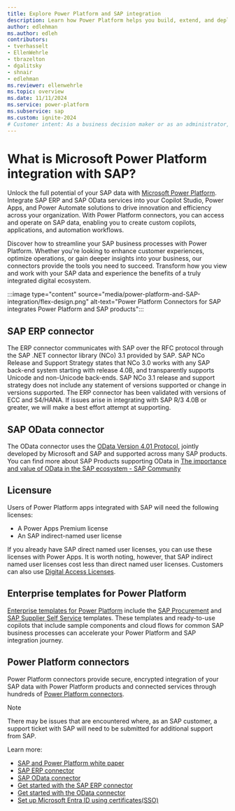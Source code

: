 ```yaml
---
title: Explore Power Platform and SAP integration
description: Learn how Power Platform helps you build, extend, and deploy solutions that interact with SAP to improve daily workflows.
author: edlehman
ms.author: edleh
contributors: 
- tverhasselt
- EllenWehrle
- tbrazelton
- dgalitsky
- shnair
- edlehman
ms.reviewer: ellenwehrle
ms.topic: overview
ms.date: 11/11/2024
ms.service: power-platform
ms.subservice: sap
ms.custom: ignite-2024
# Customer intent: As a business decision maker or as an administrator, I want to learn about Power Platform integration with SAP so I can discover how to integrate and streamline my organization's SAP data and workflows with other system data in Power Platform to give my organization's users a better work experience that leads to saved time, fewer mistakes, and improved data quality and insights.
---
```


# What is Microsoft Power Platform integration with SAP?

Unlock the full potential of your SAP data with [Microsoft Power Platform](/power-platform/). Integrate SAP ERP and SAP OData services into your Copilot Studio, Power Apps, and Power Automate solutions to drive innovation and efficiency across your organization. With Power Platform connectors, you can access and operate on SAP data, enabling you to create custom copilots, applications, and automation workflows.

Discover how to streamline your SAP business processes with Power Platform. Whether you're looking to enhance customer experiences, optimize operations, or gain deeper insights into your business, our connectors provide the tools you need to succeed. Transform how you view and work with your SAP data and experience the benefits of a truly integrated digital ecosystem.

:::image type="content" source="media/power-platform-and-SAP-integration/flex-design.png" alt-text="Power Platform Connectors for SAP integrates Power Platform and SAP products":::

## SAP ERP connector

The ERP connector communicates with SAP over the RFC protocol through the SAP .NET connector library (NCo) 3.1 provided by SAP. SAP NCo Release and Support Strategy states that NCo 3.0 works with any SAP back-end system starting with release 4.0B, and transparently supports Unicode and non-Unicode back-ends. SAP NCo 3.1 release and support strategy does not include any statement of versions supported or change in versions supported. The ERP connector has been validated with versions of ECC and S4/HANA. If issues arise in integrating with SAP R/3 4.0B or greater, we will make a best effort attempt at supporting.

## SAP OData connector

The OData connector uses the [OData Version 4.01 Protocol](https://docs.oasis-open.org/odata/odata/v4.01/odata-v4.01-part1-protocol.html), jointly developed by Microsoft and SAP and supported across many SAP products. You can find more about SAP Products supporting OData in [The importance and value of OData in the SAP ecosystem - SAP Community](https://community.sap.com/t5/technology-blogs-by-sap/the-importance-and-value-of-odata-in-the-sap-ecosystem/ba-p/13492946)

## Licensure

Users of Power Platform apps integrated with SAP will need the following licenses:

- A Power Apps Premium license
- An SAP indirect-named user license

If you already have SAP direct named user licenses, you can use these licenses with Power Apps. It is worth noting, however, that SAP indirect named user licenses cost less than direct named user licenses. Customers can also use [Digital Access Licenses](https://help.sap.com/docs/SAP_S4HANA_ON-PREMISE/999033817c60412f88303c6d6a80c348/4786b16cae0047279eac879b7701d044.html?version=2021.001&locale=en-US).

## Enterprise templates for Power Platform

[Enterprise templates for Power Platform](../../enterprise-templates/overview.md) include the [SAP Procurement](../../enterprise-templates/finance/sap-procurement/overview.md) and [SAP Supplier Self Service](../../enterprise-templates/finance/sap-supplier-self-service/overview.md) templates. These templates and ready-to-use copilots that include sample components and cloud flows for common SAP business processes can accelerate your Power Platform and SAP integration journey.

## Power Platform connectors

Power Platform connectors provide secure, encrypted integration of your SAP data with Power Platform products and connected services through hundreds of [Power Platform connectors](/connectors/).

> [!NOTE]
>There may be issues that are encountered where, as an SAP customer, a support ticket with SAP will need to be submitted for additional support from SAP.

Learn more:

- [SAP and Power Platform white paper](https://go.microsoft.com/fwlink/?linkid=2294900)
- [SAP ERP connector](/connectors/saperp)
- [SAP OData connector](/connectors/sapodata)
- [Get started with the SAP ERP connector](../connect/sap-erp-connector.md)
- [Get started with the OData connector](../connect/sap-odata-connector.md)
- [Set up Microsoft Entra ID using certificates(SSO)](../connect/entra-id-certs.md)
